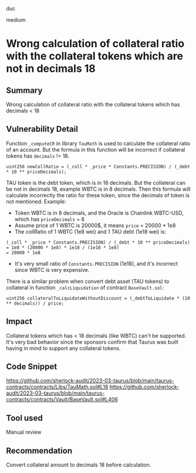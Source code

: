 duc

medium

# Wrong calculation of collateral ratio with the collateral tokens which are not in decimals 18

## Summary
Wrong calculation of collateral ratio with the collateral tokens which has decimals < 18
## Vulnerability Detail
Function `_computeCR` in library `TauMath` is used to calculate the collateral ratio of an account. But the formula in this function will be incorrect if collateral tokens has `decimals` != 18.
```solidity=
uint256 newCollRatio = (_coll * _price * Constants.PRECISION) / (_debt * 10 ** priceDecimals);
```
TAU token is the debt token, which is in 18 decimals. But the collateral can be not in decimals 18, example WBTC is in 8 decimals. Then this formula will calculate incorrectly the ratio for these token, since the decimals of token is not mentioned.
Example: 
* Token WBTC is in 8 decimals, and the Oracle is Chainlink WBTC-USD, which has `priceDecimals` = 8
* Assume price of 1 WBTC is 20000$, it means `price` = 20000 * 1e8
* The collRatio of 1 WBTC (1e8 wei) and 1 TAU debt (1e18 wei) is:
```solidity=
(_coll * _price * Constants.PRECISION) / (_debt * 10 ** priceDecimals)
= 1e8 * (20000 * 1e8) * 1e18 / (1e18 * 1e8)
= 20000 * 1e8
```
* It's very small ratio of `Constants.PRECISION` (1e18), and it's incorrect since WBTC is very expensive.

There is a similar problem when convert debt asset (TAU tokens) to collateral in function `_calcLiquidation` of contract `BaseVault.sol`: 
```solidity=
uint256 collateralToLiquidateWithoutDiscount = (_debtToLiquidate * (10 ** decimals)) / price;
```

## Impact
Collateral tokens which has < 18 decimals (like WBTC) can't be supported. It's very bad behavior since the sponsors confirm that Taurus was built having in mind to support any collateral tokens.
## Code Snippet
https://github.com/sherlock-audit/2023-03-taurus/blob/main/taurus-contracts/contracts/Libs/TauMath.sol#L18
https://github.com/sherlock-audit/2023-03-taurus/blob/main/taurus-contracts/contracts/Vault/BaseVault.sol#L406
## Tool used
Manual review

## Recommendation
Convert collateral amount to decimals 18 before calculation.